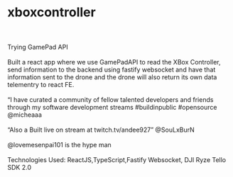 # xboxcontroller
<br><br>
Trying GamePad API
<br><br>
Built a react app where we use GamePadAPI to read the XBox Controller, send information to the backend using fastify websocket and have that information sent to the drone and the drone will also return its own data telementry to react FE. 
<br><br>
“I have curated a community of fellow talented developers and friends through my software development streams #buildinpublic #opensource @micheaaa
<br><br>
“Also a Built live on stream at twitch.tv/andee927” @SouLxBurN 
<br><br>
@lovemesenpai101 is the hype man
<br><br>
Technologies Used: ReactJS,TypeScript,Fastify Websocket, DJI Ryze Tello SDK 2.0

